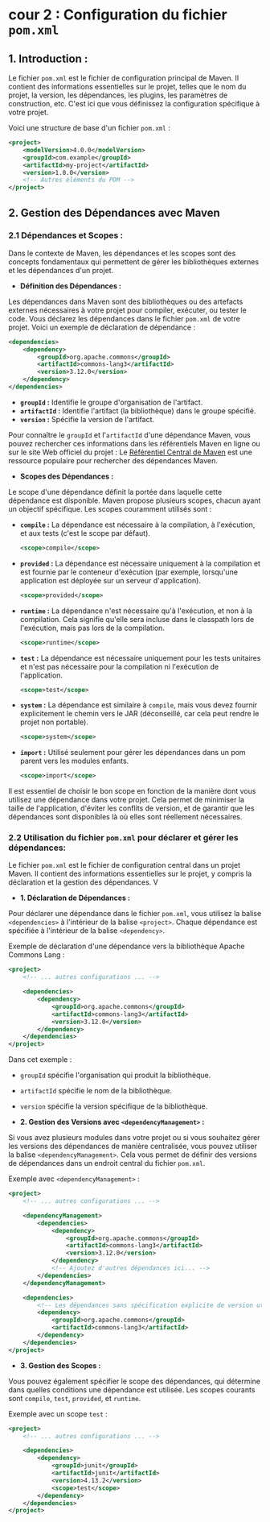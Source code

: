 # cour 2 : **Configuration du fichier ``pom.xml``**


## 1. **Introduction :**

Le fichier `pom.xml` est le fichier de configuration principal de Maven. Il contient des informations essentielles sur le projet, telles que le nom du projet, la version, les dépendances, les plugins, les paramètres de construction, etc. C'est ici que vous définissez la configuration spécifique à votre projet.

Voici une structure de base d'un fichier `pom.xml` :

```xml
<project>
    <modelVersion>4.0.0</modelVersion>
    <groupId>com.example</groupId>
    <artifactId>my-project</artifactId>
    <version>1.0.0</version>
    <!-- Autres éléments du POM -->
</project>
```

## 2. **Gestion des Dépendances avec Maven**


### **2.1 Dépendances et Scopes :**

Dans le contexte de Maven, les dépendances et les scopes sont des concepts fondamentaux qui permettent de gérer les bibliothèques externes et les dépendances d'un projet. 

- **Définition des Dépendances :**

Les dépendances dans Maven sont des bibliothèques ou des artefacts externes nécessaires à votre projet pour compiler, exécuter, ou tester le code. Vous déclarez les dépendances dans le fichier `pom.xml` de votre projet. Voici un exemple de déclaration de dépendance :

```xml
<dependencies>
    <dependency>
        <groupId>org.apache.commons</groupId>
        <artifactId>commons-lang3</artifactId>
        <version>3.12.0</version>
    </dependency>
</dependencies>
```

- **`groupId` :** Identifie le groupe d'organisation de l'artifact.
- **`artifactId` :** Identifie l'artifact (la bibliothèque) dans le groupe spécifié.
- **`version` :** Spécifie la version de l'artifact.


Pour connaître le `groupId` et l'`artifactId` d'une dépendance Maven, vous pouvez rechercher ces informations dans les référentiels Maven en ligne ou sur le site Web officiel du projet : Le [Référentiel Central de Maven](https://mvnrepository.com/) est une ressource populaire pour rechercher des dépendances Maven. 



- **Scopes des Dépendances :**

Le scope d'une dépendance définit la portée dans laquelle cette dépendance est disponible. Maven propose plusieurs scopes, chacun ayant un objectif spécifique. Les scopes couramment utilisés sont :

- **`compile` :** La dépendance est nécessaire à la compilation, à l'exécution, et aux tests (c'est le scope par défaut).
  
  ```xml
  <scope>compile</scope>
  ```

- **`provided` :** La dépendance est nécessaire uniquement à la compilation et est fournie par le conteneur d'exécution (par exemple, lorsqu'une application est déployée sur un serveur d'application).

  ```xml
  <scope>provided</scope>
  ```

- **`runtime` :** La dépendance n'est nécessaire qu'à l'exécution, et non à la compilation. Cela signifie qu'elle sera incluse dans le classpath lors de l'exécution, mais pas lors de la compilation.

  ```xml
  <scope>runtime</scope>
  ```

- **`test` :** La dépendance est nécessaire uniquement pour les tests unitaires et n'est pas nécessaire pour la compilation ni l'exécution de l'application.

  ```xml
  <scope>test</scope>
  ```

- **`system` :** La dépendance est similaire à `compile`, mais vous devez fournir explicitement le chemin vers le JAR (déconseillé, car cela peut rendre le projet non portable).

  ```xml
  <scope>system</scope>
  ```

- **`import` :** Utilisé seulement pour gérer les dépendances dans un pom parent vers les modules enfants.

  ```xml
  <scope>import</scope>
  ```

Il est essentiel de choisir le bon scope en fonction de la manière dont vous utilisez une dépendance dans votre projet. Cela permet de minimiser la taille de l'application, d'éviter les conflits de version, et de garantir que les dépendances sont disponibles là où elles sont réellement nécessaires.





### 2.2 **Utilisation du fichier `pom.xml` pour déclarer et gérer les dépendances:**

Le fichier `pom.xml` est le fichier de configuration central dans un projet Maven. Il contient des informations essentielles sur le projet, y compris la déclaration et la gestion des dépendances. V

- **1. Déclaration de Dépendances :**

Pour déclarer une dépendance dans le fichier `pom.xml`, vous utilisez la balise `<dependencies>` à l'intérieur de la balise `<project>`. Chaque dépendance est spécifiée à l'intérieur de la balise `<dependency>`.

Exemple de déclaration d'une dépendance vers la bibliothèque Apache Commons Lang :

```xml
<project>
    <!-- ... autres configurations ... -->

    <dependencies>
        <dependency>
            <groupId>org.apache.commons</groupId>
            <artifactId>commons-lang3</artifactId>
            <version>3.12.0</version>
        </dependency>
    </dependencies>
</project>
```

Dans cet exemple :
- `groupId` spécifie l'organisation qui produit la bibliothèque.
- `artifactId` spécifie le nom de la bibliothèque.
- `version` spécifie la version spécifique de la bibliothèque.


- **2. Gestion des Versions avec `<dependencyManagement>` :**

Si vous avez plusieurs modules dans votre projet ou si vous souhaitez gérer les versions des dépendances de manière centralisée, vous pouvez utiliser la balise `<dependencyManagement>`. Cela vous permet de définir des versions de dépendances dans un endroit central du fichier `pom.xml`.

Exemple avec `<dependencyManagement>` :

```xml
<project>
    <!-- ... autres configurations ... -->

    <dependencyManagement>
        <dependencies>
            <dependency>
                <groupId>org.apache.commons</groupId>
                <artifactId>commons-lang3</artifactId>
                <version>3.12.0</version>
            </dependency>
            <!-- Ajoutez d'autres dépendances ici... -->
        </dependencies>
    </dependencyManagement>

    <dependencies>
        <!-- Les dépendances sans spécification explicite de version utiliseront la version définie dans le dependencyManagement -->
        <dependency>
            <groupId>org.apache.commons</groupId>
            <artifactId>commons-lang3</artifactId>
        </dependency>
    </dependencies>
</project>
```

- **3. Gestion des Scopes :**

Vous pouvez également spécifier le scope des dépendances, qui détermine dans quelles conditions une dépendance est utilisée. Les scopes courants sont `compile`, `test`, `provided`, et `runtime`.

Exemple avec un scope `test` :

```xml
<project>
    <!-- ... autres configurations ... -->

    <dependencies>
        <dependency>
            <groupId>junit</groupId>
            <artifactId>junit</artifactId>
            <version>4.13.2</version>
            <scope>test</scope>
        </dependency>
    </dependencies>
</project>
```
